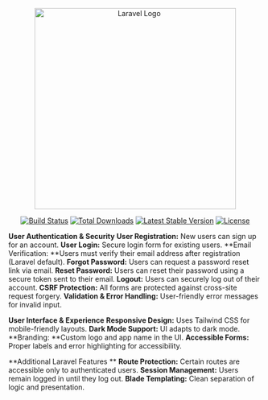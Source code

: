 <p align="center"><a href="https://laravel.com" target="_blank"><img src="https://raw.githubusercontent.com/laravel/art/master/logo-lockup/5%20SVG/2%20CMYK/1%20Full%20Color/laravel-logolockup-cmyk-red.svg" width="400" alt="Laravel Logo"></a></p>

<p align="center">
<a href="https://github.com/laravel/framework/actions"><img src="https://github.com/laravel/framework/workflows/tests/badge.svg" alt="Build Status"></a>
<a href="https://packagist.org/packages/laravel/framework"><img src="https://img.shields.io/packagist/dt/laravel/framework" alt="Total Downloads"></a>
<a href="https://packagist.org/packages/laravel/framework"><img src="https://img.shields.io/packagist/v/laravel/framework" alt="Latest Stable Version"></a>
<a href="https://packagist.org/packages/laravel/framework"><img src="https://img.shields.io/packagist/l/laravel/framework" alt="License"></a>
</p>

**User Authentication & Security**
**User Registration:** New users can sign up for an account.
**User Login:** Secure login form for existing users.
**Email Verification: **Users must verify their email address after registration (Laravel default).
**Forgot Password:** Users can request a password reset link via email.
**Reset Password:** Users can reset their password using a secure token sent to their email.
**Logout:** Users can securely log out of their account.
**CSRF Protection:** All forms are protected against cross-site request forgery.
**Validation & Error Handling:** User-friendly error messages for invalid input.

**User Interface & Experience**
**Responsive Design:** Uses Tailwind CSS for mobile-friendly layouts.
**Dark Mode Support:** UI adapts to dark mode.
**Branding: **Custom logo and app name in the UI.
**Accessible Forms:** Proper labels and error highlighting for accessibility.

**Additional Laravel Features **
**Route Protection:** Certain routes are accessible only to authenticated users.
**Session Management:** Users remain logged in until they log out.
**Blade Templating:** Clean separation of logic and presentation.
